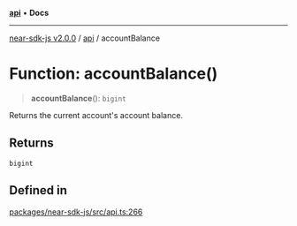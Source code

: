 [**api**](../README.md) • **Docs**

***

[near-sdk-js v2.0.0](../../packages.md) / [api](../README.md) / accountBalance

# Function: accountBalance()

> **accountBalance**(): `bigint`

Returns the current account's account balance.

## Returns

`bigint`

## Defined in

[packages/near-sdk-js/src/api.ts:266](https://github.com/dim-daskalov/near-sdk-js/blob/53243ead20439b18f13476ccccdb08a3226b9136/packages/near-sdk-js/src/api.ts#L266)
